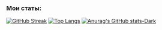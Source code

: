 ### Мои статы:
[![GitHub Streak](http://github-readme-streak-stats.herokuapp.com?user=Hiver13&theme=dark&background=000000)](https://git.io/streak-stats)
[![Top Langs](https://github-readme-stats.vercel.app/api/top-langs/?username=Hiver13&layout=compact&theme=vision-friendly-dark)](https://github.com/anuraghazra/github-readme-stats)
[![Anurag's GitHub stats-Dark](https://github-readme-stats.vercel.app/api?username=Hiver13&show_icons=true&theme=dark#gh-dark-mode-only)](https://github.com/anuraghazra/github-readme-stats#gh-dark-mode-only)
